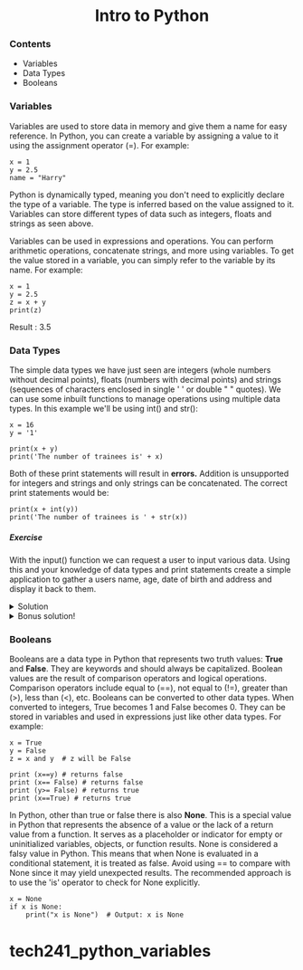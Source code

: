 <h1 style="text-align: center;">Intro to Python</h1>

### Contents
* Variables
* Data Types
* Booleans

### Variables

Variables are used to store data in memory and give them a name for easy reference. In Python, you can create a variable by assigning a value to it using the assignment operator (=). For example:

```
x = 1
y = 2.5
name = "Harry"
```
Python is dynamically typed, meaning you don't need to explicitly declare the type of a variable. The type is inferred based on the value assigned to it.
Variables can store different types of data such as integers, floats and strings as seen above.

Variables can be used in expressions and operations. You can perform arithmetic operations, concatenate strings, and more using variables. To get the value stored in a variable, you can simply refer to the variable by its name. For example:
   ```
   x = 1
y = 2.5
z = x + y
print(z)
   ```
Result : 3.5
### Data Types

The simple data types we have just seen are integers (whole numbers without decimal points), floats (numbers with decimal points) and strings (sequences of characters enclosed in single ' ' or double " " quotes). We can use some inbuilt functions to manage operations using multiple data types. In this example we'll be using int() and str():
```
x = 16
y = '1'

print(x + y)
print('The number of trainees is' + x)
```
Both of these print statements will result in **errors.**  Addition is unsupported for integers and strings and only strings can be concatenated. The correct print statements would be:
```
print(x + int(y))
print('The number of trainees is ' + str(x))
```
##### Exercise

With the input() function we can request a user to input various data. Using this and your knowledge of data types and print statements create a simple application to gather a users name, age, date of birth and address and display it back to them.
<details>
  <summary>Solution</summary>

```
#Taking user input
name = input("What is your name?: ")
age = input("How old are you?: ")
birthday = input("When is your birthday?: ")
address = input("What is your address?: ")

#Printing result
print("Hello " + age + " year old " + name + " of "+ address + ". I have made a note to remember your birthday on " + birthday)
print("Hello {} year old {} of {}. I have made a note to remember your birthday on {}.".format(age, name, address, birthday))
print(f"Hello {age} year old {name} of {address}. I have made a note to remember your birthday on {birthday}.")

#Note: All three methods will print the exact same result
```


</details>

<details>
  <summary>Bonus solution!</summary>

##### Adding Datetime

Our personal info app is sufficient but to make our user's life even easier we can use Datetime. Datetime will allow us to work out the users age using their D.O.B. and lower the number of required user inputs from an overbearing 4 to a manageable 3!
```
#Importing Datetime
from datetime import datetime

#Taking user input
name = input("What is your name?: ")
address = input("What is your address?: ")
dob = input("Enter your date of birth (YYYY-MM-DD):")

#Calculating age
now = datetime.now()
birthday = datetime.strptime(dob, "%Y-%m-%d")
difference = now - birthday
age = difference.days // 365

#Printing result
print(f"Hello {age} year old {name} of {address}. I have made a note to remember your birthday on {birthday.day}/{birthday.month}.")
```

Note: The product owner is asking what's taking so long, the user has entered their info wrong and is experiencing an error. Sometimes, less is more.
</details>

### Booleans

Booleans are a data type in Python that represents two truth values: **True** and **False**. They are keywords and should always be capitalized.
Boolean values are the result of comparison operators and logical operations. Comparison operators include equal to (==), not equal to (!=), greater than (>), less than (<), etc.
Booleans can be converted to other data types. When converted to integers, True becomes 1 and False becomes 0.
They can be stored in variables and used in expressions just like other data types. For example:
```
x = True
y = False
z = x and y  # z will be False

print (x==y) # returns false
print (x== False) # returns false
print (y>= False) # returns true
print (x==True) # returns true
```
In Python, other than true or false there is also **None**. This is a special value in Python that represents the absence of a value or the lack of a return value from a function. It serves as a placeholder or indicator for empty or uninitialized variables, objects, or function results.
None is considered a falsy value in Python. This means that when None is evaluated in a conditional statement, it is treated as false.
Avoid using == to compare with None since it may yield unexpected results. The recommended approach is to use the 'is' operator to check for None explicitly.
```
x = None
if x is None:
    print("x is None")  # Output: x is None

```

# tech241_python_variables
